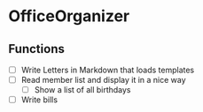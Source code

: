 # OfficeOrganizer

## Functions
- [ ] Write Letters in Markdown that loads templates
- [ ] Read member list and display it in a nice way
  - [ ] Show a list of all birthdays
- [ ] Write bills 

